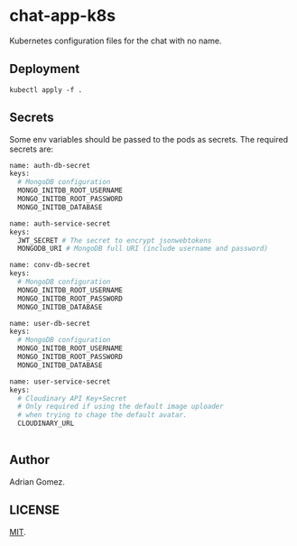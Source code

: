 # chat-app-k8s
Kubernetes configuration files for the chat with no name.

## Deployment

```
kubectl apply -f .
```

## Secrets

Some env variables should be passed to the pods as secrets. The required secrets are: 

```sh
name: auth-db-secret
keys:
  # MongoDB configuration 
  MONGO_INITDB_ROOT_USERNAME
  MONGO_INITDB_ROOT_PASSWORD
  MONGO_INITDB_DATABASE

name: auth-service-secret
keys:
  JWT_SECRET # The secret to encrypt jsonwebtokens
  MONGODB_URI # MongoDB full URI (include username and password)

name: conv-db-secret
keys:
  # MongoDB configuration 
  MONGO_INITDB_ROOT_USERNAME
  MONGO_INITDB_ROOT_PASSWORD
  MONGO_INITDB_DATABASE

name: user-db-secret
keys:
  # MongoDB configuration 
  MONGO_INITDB_ROOT_USERNAME
  MONGO_INITDB_ROOT_PASSWORD
  MONGO_INITDB_DATABASE

name: user-service-secret
keys:
  # Cloudinary API Key+Secret
  # Only required if using the default image uploader
  # when trying to chage the default avatar.
  CLOUDINARY_URL
  
```

## Author
Adrian Gomez.

## LICENSE
[MIT](LICENSE).

